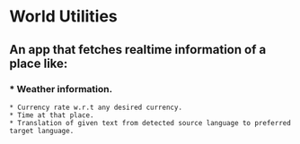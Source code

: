 # World Utilities
## An app that fetches realtime information of a place like:
### * Weather information.
    * Currency rate w.r.t any desired currency.
    * Time at that place.
    * Translation of given text from detected source language to preferred target language.
